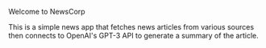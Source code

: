 Welcome to NewsCorp

This is a simple news app that fetches news articles from various sources then connects to OpenAI's GPT-3 API to generate a summary of the article.
